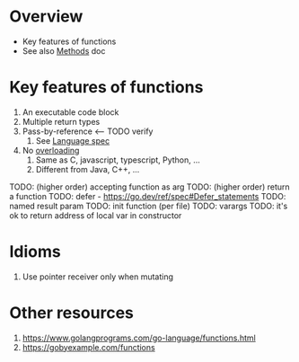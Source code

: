 # Overview
- Key features of functions
- See also [Methods](./methods.md) doc


# Key features of functions
1. An executable code block
1. Multiple return types
1. Pass-by-reference  <-- TODO verify
    1. See [Language spec](https://go.dev/ref/spec#Method_values)
1. No [overloading](https://www.w3schools.com/java/java_methods_overloading.asp)
    1. Same as C, javascript, typescript, Python, ...
    1. Different from Java, C++, ...


TODO: (higher order) accepting function as arg
TODO: (higher order) return a function
TODO: defer - https://go.dev/ref/spec#Defer_statements
TODO: named result param
TODO: init function (per file)
TODO: varargs
TODO: it's ok to return address of local var in constructor


# Idioms
1. Use pointer receiver only when mutating


# Other resources
1. https://www.golangprograms.com/go-language/functions.html
1. https://gobyexample.com/functions
